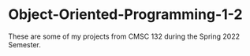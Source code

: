 # Object-Oriented-Programming-1-2

These are some of my projects from CMSC 132 during the Spring 2022 Semester.
